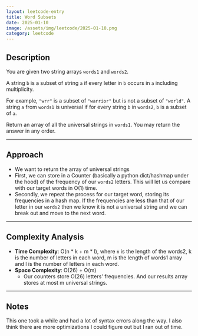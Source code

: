 ```yaml
---
layout: leetcode-entry
title: Word Subsets
date: 2025-01-10
image: /assets/img/leetcode/2025-01-10.png
category: leetcode
---
```

## Description


You are given two string arrays `words1` and `words2`.

A string `b` is a subset of string `a` if every letter in `b` occurs in `a` including multiplicity.

For example, `"wrr"` is a subset of `"warrior"` but is not a subset of `"world"`.
A string `a` from `words1` is universal if for every string `b` in `words2`, `b` is a subset of `a`.

Return an array of all the universal strings in `words1`. You may return the answer in any order.

---

## Approach

- We want to return the array of universal strings
- First, we can store in a Counter (basically a python dict/hashmap under the hood) of the frequency of our `words2` letters. This will let us compare with our target words in O(1) time.
- Secondly, we repeat the process for our target word, storing its frequencies in a hash map. If the frequencies are less than that of our letter in our `words2` then we know it is not a universal string and we can break out and move to the next word.

---

## Complexity Analysis

- **Time Complexity**: O(n * k + m * l), where `n` is the length of the words2, k is the number of letters in each word, m is the length of words1 array and l is the number of letters in each word.
- **Space Complexity**: O(26) + O(m)
  - Our counters store O(26) letters' frequencies. And our results array stores at most m universal strings.

---

## Notes

This one took a while and had a lot of syntax errors along the way. I also think there are more optimizations I could figure out but I ran out of time.





